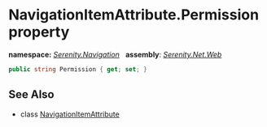 # NavigationItemAttribute.Permission property
**namespace:** *[Serenity.Navigation](../../README.md#serenity.navigation-namespace)*   **assembly**: *[Serenity.Net.Web](../../README.md)*

```csharp
public string Permission { get; set; }
```

## See Also

* class [NavigationItemAttribute](../NavigationItemAttribute.md)